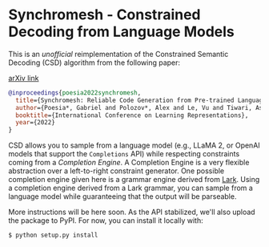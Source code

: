# Synchromesh - Constrained Decoding from Language Models

This is an *unofficial* reimplementation of the Constrained Semantic Decoding (CSD) algorithm from the following paper: 

[arXiv link](https://arxiv.org/abs/2201.11227)

```bibtex
@inproceedings{poesia2022synchromesh,
  title={Synchromesh: Reliable Code Generation from Pre-trained Language Models},
  author={Poesia*, Gabriel and Polozov*, Alex and Le, Vu and Tiwari, Ashish and Soares, Gustavo and Meek, Christopher and Gulwani, Sumit},
  booktitle={International Conference on Learning Representations},
  year={2022}
}
```

CSD allows you to sample from a language model (e.g., LLaMA 2, or OpenAI models that support the `Completions` API) while respecting constraints coming from a _Completion Engine_. A Completion Engine is a very flexible abstraction over a left-to-right constraint generator. One possible completion engine given here is a grammar engine derived from [Lark](https://github.com/lark-parser/lark). Using a completion engine derived from a Lark grammar, you can sample from a language model while guaranteeing that the output will be parseable.

More instructions will be here soon. As the API stabilized, we'll also upload the package to PyPI. For now, you can install it locally with:

```
$ python setup.py install
```
